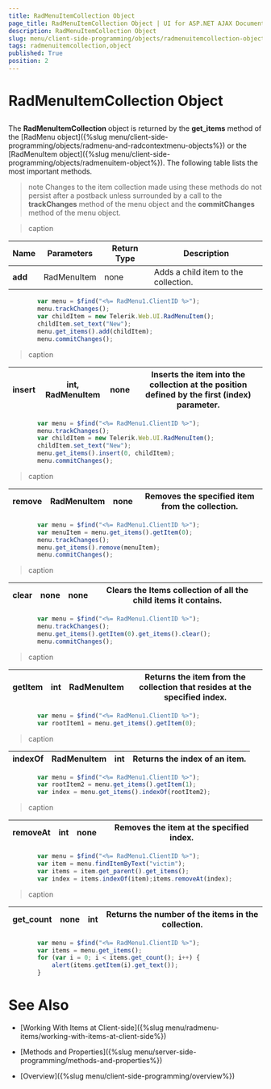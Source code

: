```yaml
---
title: RadMenuItemCollection Object
page_title: RadMenuItemCollection Object | UI for ASP.NET AJAX Documentation
description: RadMenuItemCollection Object
slug: menu/client-side-programming/objects/radmenuitemcollection-object
tags: radmenuitemcollection,object
published: True
position: 2
---
```


# RadMenuItemCollection Object



## 

The __RadMenuItemCollection__ object is returned by the __get_items__ method of the [RadMenu object]({%slug menu/client-side-programming/objects/radmenu-and-radcontextmenu-objects%}) or the [RadMenuItem object]({%slug menu/client-side-programming/objects/radmenuitem-object%}). The following table lists the most important methods.

>note Changes to the item collection made using these methods do not persist after a postback unless surrounded by a call to the __trackChanges__ method of the menu object and the __commitChanges__ method of the menu object.
>



>caption  

| Name | Parameters | Return Type | Description |
| ------ | ------ | ------ | ------ |
| __add__ |RadMenuItem|none|Adds a child item to the collection.|

````JavaScript
	    var menu = $find("<%= RadMenu1.ClientID %>");
	    menu.trackChanges();
	    var childItem = new Telerik.Web.UI.RadMenuItem();
	    childItem.set_text("New");
	    menu.get_items().add(childItem);
	    menu.commitChanges();		
````




>caption  

|  __insert__  | int, RadMenuItem | none | Inserts the item into the collection at the position defined by the first (index) parameter. |
| ------ | ------ | ------ | ------ |

````JavaScript
	    var menu = $find("<%= RadMenu1.ClientID %>");
	    menu.trackChanges();
	    var childItem = new Telerik.Web.UI.RadMenuItem();
	    childItem.set_text("New");
	    menu.get_items().insert(0, childItem);
	    menu.commitChanges();		
````




>caption  

|  __remove__  | RadMenuItem | none | Removes the specified item from the collection. |
| ------ | ------ | ------ | ------ |

````JavaScript
	    var menu = $find("<%= RadMenu1.ClientID %>");
	    var menuItem = menu.get_items().getItem(0);
	    menu.trackChanges();
	    menu.get_items().remove(menuItem);
	    menu.commitChanges();	
````




>caption  

|  __clear__  | none | none | Clears the Items collection of all the child items it contains. |
| ------ | ------ | ------ | ------ |



````JavaScript
	    var menu = $find("<%= RadMenu1.ClientID %>");
	    menu.trackChanges();
	    menu.get_items().getItem(0).get_items().clear();
	    menu.commitChanges();	
````




>caption  

|  __getItem__  | int | RadMenuItem | Returns the item from the collection that resides at the specified index. |
| ------ | ------ | ------ | ------ |



````JavaScript
	    var menu = $find("<%= RadMenu1.ClientID %>");
	    var rootItem1 = menu.get_items().getItem(0);		
````




>caption  

|  __indexOf__  | RadMenuItem | int | Returns the index of an item. |
| ------ | ------ | ------ | ------ |



````JavaScript
	    var menu = $find("<%= RadMenu1.ClientID %>");
	    var rootItem2 = menu.get_items().getItem(1);
	    var index = menu.get_items().indexOf(rootItem2);		
````




>caption  

|  __removeAt__  | int | none | Removes the item at the specified index. |
| ------ | ------ | ------ | ------ |



````JavaScript
	    var menu = $find("<%= RadMenu1.ClientID %>");
	    var item = menu.findItemByText("victim");
	    var items = item.get_parent().get_items();
	    var index = items.indexOf(item);items.removeAt(index);		
````




>caption  

|  __get_count__  | none | int | Returns the number of the items in the collection. |
| ------ | ------ | ------ | ------ |



````JavaScript
	    var menu = $find("<%= RadMenu1.ClientID %>");
	    var items = menu.get_items();
	    for (var i = 0; i < items.get_count(); i++) {
	        alert(items.getItem(i).get_text());
	    }		
````



# See Also

 * [Working With Items at Client-side]({%slug menu/radmenu-items/working-with-items-at-client-side%})

 * [Methods and Properties]({%slug menu/server-side-programming/methods-and-properties%})

 * [Overview]({%slug menu/client-side-programming/overview%})
